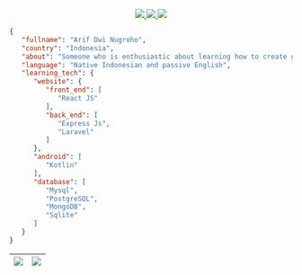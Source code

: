 <p align="center">
   <a href="https://instagram.com/ardwino_">
    <img src="https://img.shields.io/badge/ardwino_-0078D4?style=for-the-badge&logo=Instagram&logoColor=00AEFF&labelColor=black&color=black">
  </a>
  <a href="https://www.linkedin.com/in/arif-dwi-nugroho/">
    <img src="https://img.shields.io/badge/-arif%20dwi%20nugroho-blue?style=for-the-badge&logo=Linkedin&logoColor=00AEFF&labelColor=black&color=black">
  </a>
  <a href="mailto:ardwiinoo@proton.me">
    <img src="https://img.shields.io/badge/ardwiinoo@gmail.com-0078D4?style=for-the-badge&logo=Microsoft-Outlook&logoColor=00AEFF&labelColor=black&color=black">
  </a>
</p>

```json
{
   "fullname": "Arif Dwi Nugroho",
   "country": "Indonesia",
   "about": "Someone who is enthusiastic about learning how to create good and efficient applications",
   "language": "Native Indonesian and passive English",
   "learning_tech": {
      "website": {
         "front_end": [
            "React JS"
         ],
         "back_end": [
            "Express Js",
            "Laravel"
         ]
      },
      "android": [
         "Kotlin"
      ],
      "database": [
         "Mysql",
         "PostgreSQL",
         "MongoDB",
         "Sqlite"
      ]
   }
}
```
|<img align="center" src="https://streak-stats.demolab.com?user=ardwiinoo&theme=radical"/>|<img align="center" src="https://github-readme-stats.vercel.app/api?username=ardwiinoo&show_icons=true&count_private=true&theme=radical" />|
|---|---|
